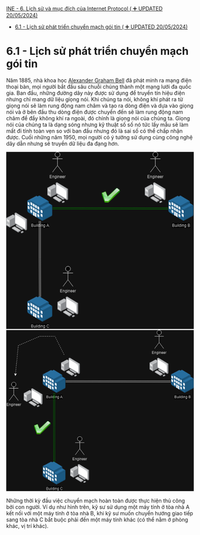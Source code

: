 [INE - 6. Lịch sử và mục đích của Internet Protocol ( :heavy_plus_sign: UPDATED 20/05/2024)](#ine_6_history_n_purpose_of_ip)

- [6.1 - Lịch sử phát triển chuyển mạch gói tin ( :heavy_plus_sign: UPDATED 20/05/2024)](#ine_6_history_of_packet_switching)

# <a name="ine_6_history_of_packet_switching"></a>6.1 - Lịch sử phát triển chuyển mạch gói tin

Năm 1885, nhà khoa học [Alexander Graham Bell](https://vi.wikipedia.org/wiki/Alexander_Graham_Bell) đã phát minh ra mạng điện thoại bàn, mọi người bắt đầu sâu chuỗi chúng thành một mạng lưới đa quốc gia. Ban đầu, những đường dây này được sử dụng để truyền tín hiệu điện nhưng chỉ mang dữ liệu giọng nói. Khi chúng ta nói, không khí phát ra từ giọng nói sẽ làm rung động nam châm và tạo ra dòng điện và dựa vào giọng nói và ở bên đầu thu dòng điện được chuyển đến sẽ làm rung động nam châm để đẩy không khí ra ngoài, đó chính là giọng nói của chúng ta. Giọng nói của chúng ta là dạng sóng nhưng kỹ thuật số số nó tức lấy mẫu sẽ làm mất đi tính toàn vẹn so với ban đầu nhưng đó là sai số có thể chấp nhận được. Cuối những năm 1950, mọi người có ý tưởng sử dụng cùng công nghệ dây dẫn nhưng sẽ truyền dữ liệu đa đạng hơn.

<div style="text-align:center"><img src="../images/ine_30_early_dev_packet_switching_A_connect_B.png" alt/></div>

<div style="text-align:center"><img src="../images/ine_31_early_dev_packet_switching_A_connect_C.png" alt/></div>

Những thời kỳ đầu việc chuyển mạch hoàn toàn được thực hiện thủ công bởi con người. Ví dụ như hình trên, kỹ sư sử dụng một máy tính ở tòa nhà A kết nối với một máy tính ở tòa nhà B, khi kỹ sư muốn chuyển hướng giao tiếp sang tòa nhà C bắt buộc phải đến một máy tính khác (có thể nằm ở phòng khác, vị trí khác).